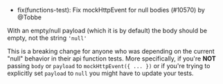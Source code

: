 - fix(functions-test): Fix mockHttpEvent for null bodies (#10570) by @Tobbe

With an empty/null payload (which it is by default) the body should be empty, not the string `'null'`

This is a breaking change for anyone who was depending on the current "null" behavior in their api function tests. More specifically, if you're **NOT** passing `body` or `payload` to `mockHttpEvent({ ... })` or if you're trying to explicitly set `payload` to `null` you might have to update your tests.
